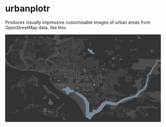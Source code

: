 # urbanplotr

Produces visually impressive customisable images of urban areas from
OpenStreetMap data, like this:

![fig](./examples/DC-map.png)
